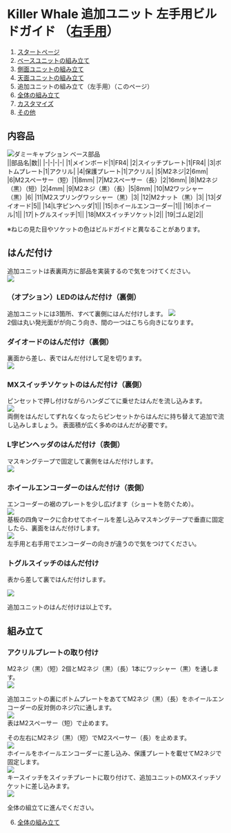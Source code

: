 
# Killer Whale 追加ユニット 左手用ビルドガイド （[右手用](../右手用/5_追加ユニット.md)）

1. [スタートページ](../README.md)
2. [ベースユニットの組み立て](../2_ベースユニット.md)
3. [側面ユニットの組み立て](../左手用/3_側面ユニット_トラックボール.md)
4. [天面ユニットの組み立て](../左手用/4_天面ユニット.md)
5. 追加ユニットの組み立て（左手用）（このページ）
6. [全体の組み立て](../左手用/6_全体の組み立て.md)
7. [カスタマイズ](../左手用/7_カスタマイズ.md)
8. [その他](../左手用/8_その他.md)

## 内容品
![ダミーキャプション ベース部品](../img/add/IMG_4929.jpg)    
||部品名|数||
|-|-|-|-|
|1|メインボード|1|FR4|
|2|スイッチプレート|1|FR4|
|3|ボトムプレート|1|アクリル|
|4|保護プレート|1|アクリル|
|5|M2ネジ|2|6mm|
|6|M2スペーサー（短）|1|8mm|
|7|M2スペーサー（長）|2|16mm|
|8|M2ネジ（黒）（短）|2|4mm|
|9|M2ネジ（黒）（長）|5|8mm|
|10|M2ワッシャー（黒）|6|
|11|M2スプリングワッシャー（黒）|3|
|12|M2ナット（黒）|3|
|13|ダイオード|5||
|14|L字ピンヘッダ|1||
|15|ホイールエンコーダー|1||
|16|ホイール|1||
|17|トグルスイッチ|1||
|18|MXスイッチソケット|2||
|19|ゴム足|2||

※ねじの見た目やソケットの色はビルドガイドと異なることがあります。
## はんだ付け
追加ユニットは表裏両方に部品を実装するので気をつけてください。  
![](../img/add/IMG_6219.jpg)  

### （オプション）LEDのはんだ付け（裏側）
追加ユニットには3箇所、すべて裏側にはんだ付けします。
![](../img/add/IMG_6224.jpg)  
2個は丸い発光面がが向こう向き、間の一つはこちら向きになります。  

### ダイオードのはんだ付け（裏側）
裏面から差し、表ではんだ付けして足を切ります。  
![](../img/add/IMG_4955.jpg)  

### MXスイッチソケットのはんだ付け（裏側）
ピンセットで押し付けながらハンダごてに乗せたはんだを流し込みます。  
![](../img/add/IMG_4967.jpg)  
両側をはんだしてずれなくなったらピンセットからはんだに持ち替えて追加で流し込みしましょう。  表面積が広く多めのはんだが必要です。  

### L字ピンヘッダのはんだ付け（表側）
マスキングテープで固定して裏側をはんだ付けします。  
![](../img/add/IMG_7185.jpg)  

### ホイールエンコーダーのはんだ付け（表側）
エンコーダーの裾のプレートを少し広げます（ショートを防ぐため）。  
![](../img/wheel/IMG_4976.jpg)  
基板の四角マークに合わせてホイールを差し込みマスキングテープで垂直に固定したら、裏面をはんだ付けします。  
![](../img/add/IMG_4983.jpg)  
左手用と右手用でエンコーダーの向きが違うので気をつけてください。  
### トグルスイッチのはんだ付け
表から差して裏ではんだ付けします。 

![](../img/add/IMG_4994.jpg)  
  
追加ユニットのはんだ付けは以上です。  

## 組み立て
### アクリルプレートの取り付け
M2ネジ（黒）（短）2個とM2ネジ（黒）（長）1本にワッシャー（黒）を通します。  
![](../img/add/IMG_5027.jpg)  

追加ユニットの裏にボトムプレートをあててM2ネジ（黒）（長）をホイールエンコーダーの反対側のネジ穴に通します。  
![](../img/add/IMG_5033.jpg)  
表はM2スペーサー（短）で止めます。  
  
その左右にM2ネジ（黒）（短）でM2スペーサー（長）を止めます。  
![](../img/add/IMG_5034.jpg)  
ホイールをホイールエンコーダーに差し込み、保護プレートを載せてM2ネジで固定します。  
![](../img/add/IMG_5037.jpg)  
キースイッチをスイッチプレートに取り付けて、追加ユニットのMXスイッチソケットに差し込みます。  
![](../img/add/IMG_5041.jpg)  

全体の組立てに進んでください。

6. [全体の組み立て](../左手用/6_全体の組み立て.md)
